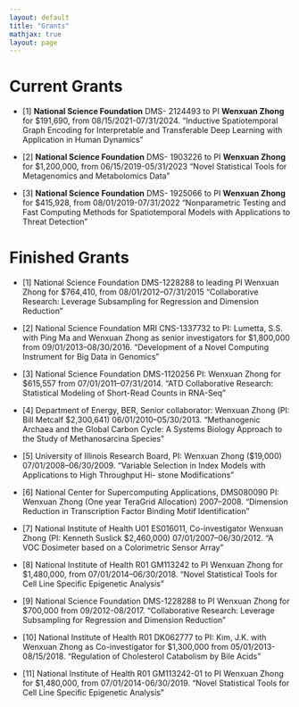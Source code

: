 ```yaml
---
layout: default
title: "Grants"
mathjax: true
layout: page
---
```

# Current Grants
* [1] <b>National Science Foundation</b>  DMS- 2124493 to PI <b>Wenxuan Zhong</b> for $191,690, from 08/15/2021-07/31/2024.
   “Inductive Spatiotemporal Graph Encoding for Interpretable and Transferable Deep Learning with Application in Human Dynamics”
  
* [2] <b>National Science Foundation</b> DMS- 1903226 to PI <b>Wenxuan Zhong</b> for $1,200,000, from 06/15/2019-05/31/2023 “Novel Statistical Tools for Metagenomics and Metabolomics Data”
  
* [3] <b>National Science Foundation</b> DMS- 1925066 to PI <b>Wenxuan Zhong</b> for $415,928, from  08/01/2019-07/31/2022 “Nonparametric Testing and Fast Computing Methods for Spatiotemporal Models with Applications to Threat Detection”

# Finished Grants
* [1] National Science Foundation DMS-1228288 to leading PI Wenxuan Zhong for $764,410, from 08/01/2012–07/31/2015 “Collaborative Research: Leverage Subsampling for Regression and Dimension Reduction”
* [2] National Science Foundation MRI CNS-1337732 to PI: Lumetta, S.S. with Ping Ma and Wenxuan Zhong as senior investigators for $1,800,000 from 09/01/2013–08/30/2016. “Development of a Novel Computing Instrument for Big Data in Genomics”

* [3] National Science Foundation DMS-1120256 PI: Wenxuan Zhong for $615,557 from 07/01/2011–07/31/2014. “ATD Collaborative Research: Statistical Modeling of Short-Read Counts in RNA-Seq”

* [4] Department of Energy, BER, Senior collaborator: Wenxuan Zhong (PI: Bill Metcalf $2,300,641) 06/01/2010–05/30/2013. “Methanogenic Archaea and the Global Carbon Cycle: A Systems Biology Approach to the Study of Methanosarcina Species”

* [5] University of Illinois Research Board, PI: Wenxuan Zhong ($19,000) 07/01/2008–06/30/2009. “Variable Selection in Index Models with Applications to High Throughput Hi- stone Modifications”

* [6] National Center for Supercomputing Applications, DMS080090 PI: Wenxuan Zhong (One year TeraGrid Allocation) 2007–2008. “Dimension Reduction in Transcription Factor Binding Motif Identification”

* [7] National Institute of Health U01 ES016011, Co-investigator Wenxuan Zhong (PI: Kenneth Suslick $2,460,000) 07/01/2007–06/30/2012. “A VOC Dosimeter based on a Colorimetric Sensor Array”

* [8] National Institute of Health R01 GM113242 to PI Wenxuan Zhong for $1,480,000, from  07/01/2014–06/30/2018. “Novel Statistical Tools for Cell Line Specific Epigenetic Analysis”

* [9] National Science Foundation DMS-1228288 to PI Wenxuan Zhong for $700,000 from 09/2012-08/2017. “Collaborative Research: Leverage Subsampling for Regression and Dimension Reduction”

* [10] National Institute of Health R01 DK062777 to PI: Kim, J.K. with Wenxuan Zhong as Co-investigator for $1,300,000 from 05/01/2013-08/15/2018. “Regulation of Cholesterol Catabolism by Bile Acids”

* [11] National Institute of Health R01 GM113242-01 to PI Wenxuan Zhong for $1,480,000, from 07/01/2014-06/30/2019. “Novel Statistical Tools for Cell Line Specific Epigenetic Analysis”
